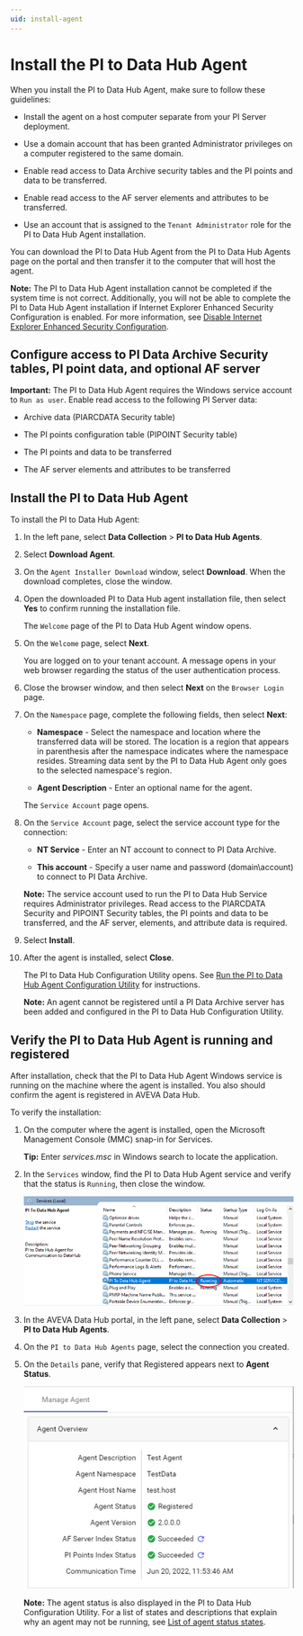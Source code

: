 ```yaml
---
uid: install-agent
---
```


# Install the PI to Data Hub Agent

When you install the PI to Data Hub Agent, make sure to follow these guidelines:

- Install the agent on a host computer separate from your PI Server deployment.

- Use a domain account that has been granted Administrator privileges on a computer registered to the same domain.

- Enable read access to Data Archive security tables and the PI points and data to be transferred.

- Enable read access to the AF server elements and attributes to be transferred.

- Use an account that is assigned to the `Tenant Administrator` role for the PI to Data Hub Agent installation.

You can download the PI to Data Hub Agent from the PI to Data Hub Agents page on the portal and then transfer it to the computer that will host the agent.

**Note:** The PI to Data Hub Agent installation cannot be completed if the system time is not correct. Additionally, you will not be able to complete the PI to Data Hub Agent installation if Internet Explorer Enhanced Security Configuration is enabled. For more information, see [Disable Internet Explorer Enhanced Security Configuration](xref:disable-ie-security). 

## Configure access to PI Data Archive Security tables, PI point data, and optional AF server

**Important:** The PI to Data Hub Agent requires the Windows service account to `Run as user`. Enable read access to the following PI Server data:

- Archive data (PIARCDATA Security table)

- The PI points configuration table (PIPOINT Security table)

- The PI points and data to be transferred

- The AF server elements and attributes to be transferred 

## Install the PI to Data Hub Agent

To install the PI to Data Hub Agent:

1. In the left pane, select **Data Collection** > **PI to Data Hub Agents**.

1. Select **Download Agent**.

1. On the `Agent Installer Download` window, select **Download**. When the download completes, close the window.

1. Open the downloaded PI to Data Hub agent installation file, then select **Yes** to confirm running the installation file.
   
   The `Welcome` page of the PI to Data Hub Agent window opens.

1. On the `Welcome` page, select **Next**.

   You are logged on to your tenant account. A message opens in your web browser regarding the status of the user authentication process. 

1. Close the browser window, and then select **Next** on the `Browser Login` page.

1. On the `Namespace` page, complete the following fields, then select **Next**:

   - **Namespace** - Select the namespace and location where the transferred data will be stored. The location is a region that appears in parenthesis after the namespace indicates where the namespace resides. Streaming data sent by the PI to Data Hub Agent only goes to the selected namespace's region.

   - **Agent Description** - Enter an optional name for the agent.

   The `Service Account` page opens.

1. On the `Service Account` page, select the service account type for the connection:

   - **NT Service** - Enter an NT account to connect to PI Data Archive.

   - **This account** - Specify a user name and password (domain\account) to connect to PI Data Archive.

   **Note:** The service account used to run the PI to Data Hub Service requires Administrator privileges. Read access to the PIARCDATA Security and PIPOINT Security tables, the PI points and data to be transferred, and the AF server, elements, and attribute data is required.

1. Select **Install**.

1. After the agent is installed, select **Close**.

   The PI to Data Hub Configuration Utility opens. See [Run the PI to Data Hub Agent Configuration Utility](xref:pi-to-ocs-utility) for instructions.

   **Note:** An agent cannot be registered until a PI Data Archive server has been added and configured in the PI to Data Hub Configuration Utility.

## Verify the PI to Data Hub Agent is running and registered

After installation, check that the PI to Data Hub Agent Windows service is running on the machine where the agent is installed. You also should confirm the agent is registered in AVEVA Data Hub. 

To verify the installation:

1. On the computer where the agent is installed, open the Microsoft Management Console (MMC) snap-in for Services. <!--Angela Flores 11/12/21 there is no mention of selecting a host machine for this installation before this point.-->

   **Tip:** Enter *services.msc* in Windows search to locate the application.

1. In the `Services` window, find the PI to Data Hub Agent service and verify that the status is `Running`, then close the window.

   ![](../../images/services-window.png)

1. In the AVEVA Data Hub portal, in the left pane, select **Data Collection** > **PI to Data Hub Agents**.

1. On the `PI to Data Hub Agents` page, select the connection you created.

1. On the `Details` pane, verify that Registered appears next to **Agent Status**.

   ![Agent status](../../images/details-pane.png)

   **Note:** The agent status is also displayed in the PI to Data Hub Configuration Utility. For a list of states and descriptions that explain why an agent may not be running, see [List of agent status states](xref:pi-to-ocs-utility#list-of-agent-states).
